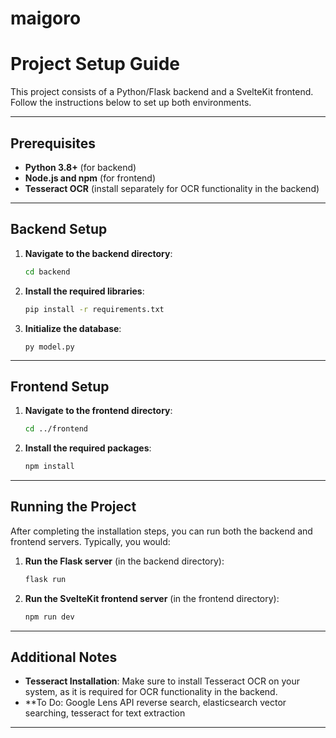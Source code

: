 # maigoro

# Project Setup Guide

This project consists of a Python/Flask backend and a SvelteKit frontend. Follow the instructions below to set up both environments.

---

## Prerequisites

- **Python 3.8+** (for backend)
- **Node.js and npm** (for frontend)
- **Tesseract OCR** (install separately for OCR functionality in the backend)

---

## Backend Setup

1. **Navigate to the backend directory**:
   ```bash
   cd backend
   ```
2. **Install the required libraries**:
   ```bash
   pip install -r requirements.txt
   ```
3. **Initialize the database**:
   ```
   py model.py
   ```
---

## Frontend Setup

1. **Navigate to the frontend directory**:
   ```bash
   cd ../frontend
   ```

2. **Install the required packages**:
   ```bash
   npm install
   ```

---

## Running the Project

After completing the installation steps, you can run both the backend and frontend servers. Typically, you would:

1. **Run the Flask server** (in the backend directory):
   ```bash
   flask run
   ```

2. **Run the SvelteKit frontend server** (in the frontend directory):
   ```bash
   npm run dev
   ```

---

## Additional Notes

- **Tesseract Installation**: Make sure to install Tesseract OCR on your system, as it is required for OCR functionality in the backend.
- **To Do: Google Lens API reverse search, elasticsearch vector searching, tesseract for text extraction
---
